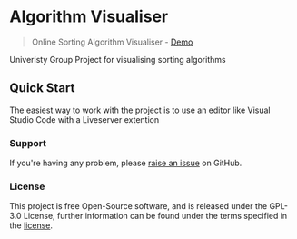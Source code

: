 # Algorithm Visualiser

>Online Sorting Algorithm Visualiser - [Demo](https://mrtimcakes.github.io/Algorithm-Visualiser/)

Univeristy Group Project for visualising sorting algorithms

## Quick Start

The easiest way to work with the project is to use an editor like Visual Studio Code with a Liveserver extention

### Support

If you're having any problem, please [raise an issue](https://github.com/MrTimcakes/Algorithm-Visualiser/issues/new) on GitHub.

### License

This project is free Open-Source software, and is released under the GPL-3.0 License, further information can be found under the terms specified in the [license](https://github.com/MrTimcakes/Algorithm-Visualiser/blob/master/LICENSE).